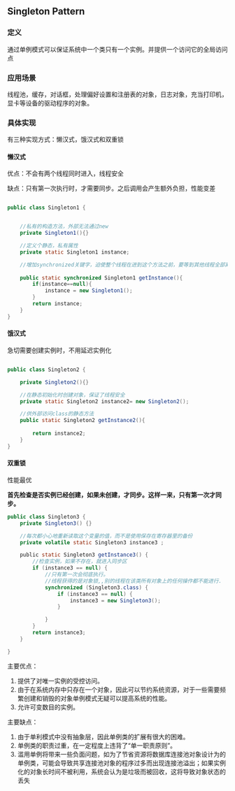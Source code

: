 ## Singleton Pattern

### 定义

通过单例模式可以保证系统中一个类只有一个实例。并提供一个访问它的全局访问点


### 应用场景

线程池，缓存，对话框，处理偏好设置和注册表的对象，日志对象，充当打印机，显卡等设备的驱动程序的对象。

### 具体实现

有三种实现方式：懒汉式，饿汉式和双重锁

#### 懒汉式

优点：不会有两个线程同时进入，线程安全

缺点：只有第一次执行时，才需要同步。之后调用会产生额外负担，性能变差

```java

public class Singleton1 {


    //私有的构造方法，外部无法通过new
    private Singleton1(){}

    //定义个静态，私有属性
    private static Singleton1 instance;

    //增加synchronized关键字，迫使整个线程在进到这个方法之前，要等到其他线程全部离开。（不会有两个线程同时进入）
    
    public static synchronized Singleton1 getInstance(){
        if(instance==null){
            instance = new Singleton1();
        }
        return instance;
    }
}


```

#### 饿汉式

急切需要创建实例时，不用延迟实例化

```java

public class Singleton2 {

    private Singleton2(){}

    //在静态初始化时创建对象，保证了线程安全
    private static Singleton2 instance2= new Singleton2();

    //供外部访问class的静态方法
    public static Singleton2 getInstance2(){
    
        return instance2;
    }
}

```


#### 双重锁


性能最优

**首先检查是否实例已经创建，如果未创建，才同步。这样一来，只有第一次才同步。**

```java
public class Singleton3 {
    private Singleton3() {}

    //每次都小心地重新读取这个变量的值，而不是使用保存在寄存器里的备份
    private volatile static Singleton3 instance3 ;

    public static Singleton3 getInstance3() {
        //检查实例，如果不存在，就进入同步区
        if (instance3 == null) {
            //只有第一次会彻底执行。
            //线程获得的是对象锁,,别的线程在该类所有对象上的任何操作都不能进行.
            synchronized (Singleton3.class) {
                if (instance3 == null) {
                    instance3 = new Singleton3();
                }

            }
        }
        return instance3;
    }

}

```


主要优点：

1. 提供了对唯一实例的受控访问。
2. 由于在系统内存中只存在一个对象，因此可以节约系统资源，对于一些需要频繁创建和销毁的对象单例模式无疑可以提高系统的性能。
3. 允许可变数目的实例。
 
主要缺点：

1. 由于单利模式中没有抽象层，因此单例类的扩展有很大的困难。
2. 单例类的职责过重，在一定程度上违背了“单一职责原则”。
3. 滥用单例将带来一些负面问题，如为了节省资源将数据库连接池对象设计为的单例类，可能会导致共享连接池对象的程序过多而出现连接池溢出；如果实例化的对象长时间不被利用，系统会认为是垃圾而被回收，这将导致对象状态的丢失





